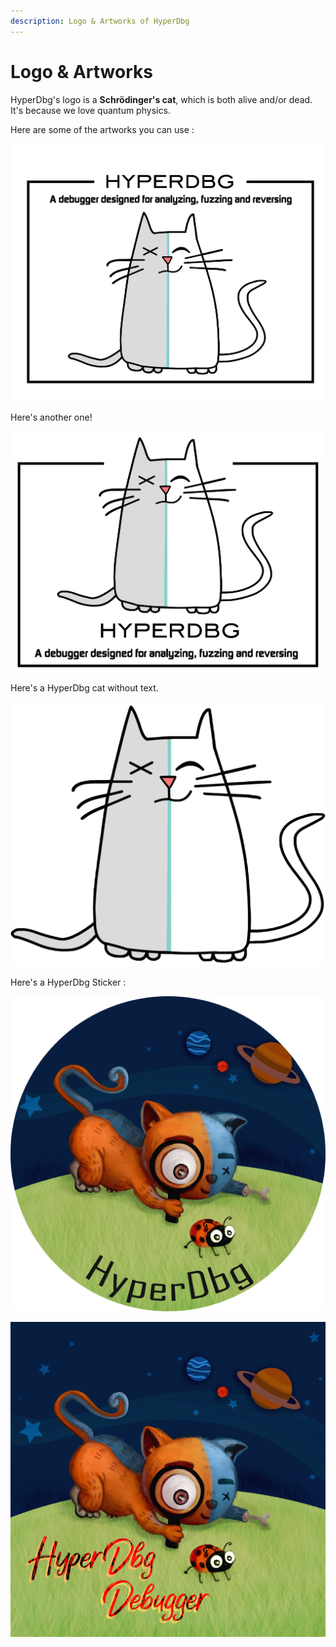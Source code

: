 ```yaml
---
description: Logo & Artworks of HyperDbg
---
```


# Logo & Artworks

HyperDbg's logo is a **Schrödinger's cat**, which is both alive and/or dead. It's because we love quantum physics.

Here are some of the artworks you can use :

![HyperDbg 1](../.gitbook/assets/artboard-2.png)

Here's another one!

![HyperDbg 2](../.gitbook/assets/artboard-1.png)

Here's a HyperDbg cat without text.

![HyperDbg 3](../.gitbook/assets/hyperdbg.png)

Here's a HyperDbg Sticker :

![HyperDbg's First Release Sticker](../.gitbook/assets/hyperdbg-cat.circle.png)

![HyperDbg's First Release Paint](../.gitbook/assets/hyperdbg-cat.jpg)
